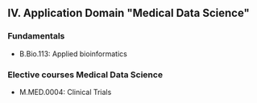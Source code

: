 ## IV. Application Domain "Medical Data Science"
### Fundamentals
- B.Bio.113: Applied bioinformatics

### Elective courses Medical Data Science
- M.MED.0004: Clinical Trials

